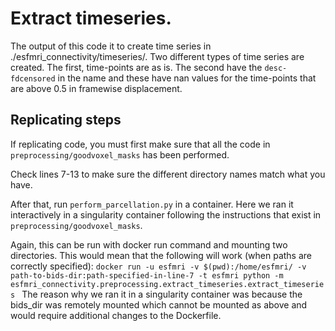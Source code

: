 # Extract timeseries. 

The output of this code it to create time series in ./esfmri_connectivity/timeseries/. Two different types of time series are created. The first, time-points are as is. The second have the `desc-fdcensored` in the name and these have nan values for the time-points that are above 0.5 in framewise displacement.

## Replicating steps

If replicating code, you must first make sure that all the code in `preprocessing/goodvoxel_masks` has been performed.

Check lines 7-13 to make sure the different directory names match what you have.

After that, run `perform_parcellation.py` in a container. Here we ran it interactively in a singularity container following the instructions that exist in `preprocessing/goodvoxel_masks`.

Again, this can be run with docker run command and mounting two directories. This would mean that the following will work (when paths are correctly specified): `docker run -u esfmri -v $(pwd):/home/esfmri/ -v path-to-bids-dir:path-specified-in-line-7 -t esfmri python -m esfmri_connectivity.preprocessing.extract_timeseries.extract_timeseries ` The reason why we ran it in a singularity container was because the bids_dir was remotely mounted which cannot be mounted as above and would require additional changes to the Dockerfile.

